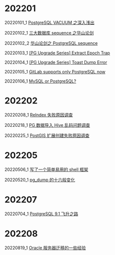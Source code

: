 # 202201

20220101_1 [PostgreSQL VACUUM 之深入浅出](2022/202201/20220101_1_vacuum.md)

20220102_1 [三大数据库 sequence 之华山论剑](2022/202201/20220102_1_sequence.md)

20220102_2 [华山论剑之 PostgreSQL sequence](2022/202201/20220102_2_PostgreSQL_sequence.md)

20220103_1 [[PG Upgrade Series] Extract Epoch Trap](2022/202201/20220103_1_extract.md)

20220104_1 [[PG Upgrade Series] Toast Dump Error](2022/202201/20220104_1_toast_dump_error.md)

20220105_1 [GitLab supports only PostgreSQL now](2022/202201/20220105_1_gitlab_postgresql_only.md)

20220106_1 [MySQL or PostgreSQL?](2022/202201/20220106_1_mysql_or_postgresql.md)

# 202202
20220208_1 [ReIndex 失败原因调查](2022/202202/20220208_1_ReIndex_Failed.md)

20220218_1 [PG 数据导入 Hive 乱码问题调查](2022/202202/20220218_1_hive_messy_code_issue.md)

20220225_1 [PostGIS 扩展创建失败原因调查](2022/202202/20220225_1_postgis_upgrade_issue.md)

# 202205

20220506_1 [写了一个简单易用的 shell 框架](https://github.com/dbadaily/easybash)

20220520_1 [pg_dump 的十六般变化](https://github.com/DBADaily/easybash/tree/main/easydump)

# 202207

20220704_1 [PostgreSQL 9.1 飞升之路](2022/202207/20220704_1_postgresql_upgrade.md)

# 202208

20220819_1 [Oracle 服务器迁移的一些经验](2022/202208/20220829_1_oracle_migration.md)